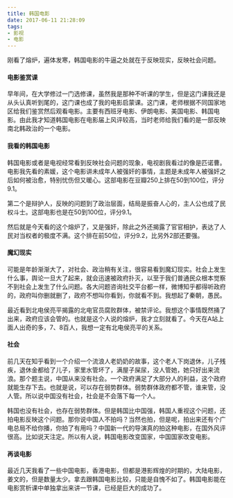 ```yaml
---
title: 韩国电影
date: 2017-06-11 21:28:09
tags:
- 影视
- 电影
---
```


刚看了熔炉，遍体发寒，韩国电影的牛逼之处就在于反映现实，反映社会问题。

#### 电影鉴赏课

早年间，在大学修过一门选修课，虽然我是那种不听课的学生，但是这门课我还是从头认真听到尾的，这门课也成了我的电影启蒙课。这门课，老师根据不同国家地区给我们鉴赏然后观看电影。主要有西班牙电影、伊朗电影、美国电影、韩国电影。由此我才知道韩国电影在电影届上风评较高，当时老师给我们看的是一部反映南北韩政治的一个电影。

#### 我看的韩国电影

韩国电影或者是电视经常看到反映社会问题的现象，电视剧我看过的像是匹诺曹。电影我先看的素媛，这个电影讲未成年人被强奸的事情，主题是未成年人被强奸之后如何被治愈，特别忧伤但又暖心。这部电影在豆瓣250上排在50到100位，评分9.1。

第二个是辩护人，反映的问题到了政治层面，结局是振奋人心的，主人公也成了民权斗士。这部电影也是在50到100位，评分9.1。

然后就是今天看的这个熔炉了，又是强奸，除此之外还揭露了官官相护，表达了人民对当权者的极度不满。这个排在前50位，评分9.2，比另外2部还要强。

#### 魔幻现实

可能是年龄渐渐大了，对社会、政治稍有关注，很容易看到魔幻现实。社会上发生什么事，舆论一旦大了起来，就会迅速被政府扑灭，以至于我们普通民众根本觉察不到社会上发生了什么问题。各大问题咨询社交平台都一样，微博知乎都得听政府的，政府叫你删就删了，政府不想叫你看到，你就看不到。我想起了秦朝，愚民。

最近看到北电侯亮平揭露的北电官员腐败群体，被禁评论。我想这个事情既然捅了出来，政府应该会管的。也就是这个人说的熔炉，我才立刻就看了。今天在A站上面人出奇的多，7、8百人，我想一定有北电侯亮平的关系。

#### 社会

前几天在知乎看到一个介绍一个流浪人老奶奶的故事，这个老人下岗退休，儿子残疾，退休金都给了儿子，家里水管坏了，满屋子屎尿，没人管她，她只好出来流浪。那个题主说，中国从来没有社会。一个政府满足了大部分人的利益，这个政府就能生存下去。也就是说，可以存在弱势群体。弱势群体政府都不管，谁来管，没人管。所以说中国没有社会，社会是不会落下每一个人。

韩国也没有社会，也存在弱势群体。但是韩国比中国强，韩国人重视这个问题，还拍电影反映这个问题。那你说中国人不拍吗？当然也拍，但是呢，拍出来还有个广电总局不给你播，你拍了有用吗？中国新一代的导演真的拍这种电影，在国外风评很高。比如说天注定。所以有人说，韩国电影改变国家，中国国家改变电影。

#### 再谈电影

最近几天我看了一些中国电影，香港电影，但都是港影辉煌的时期的，大陆电影，姜文的，但是数量太少。拿去跟韩国电影比较，只能是自愧不如了。韩国电影能在电影赏析课中单独拿出来讲一节课，已经是巨大的成功了。
